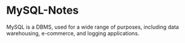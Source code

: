 # MySQL-Notes
MySQL is a DBMS, used for a wide range of purposes, including data warehousing, e-commerce, and logging applications.
